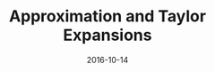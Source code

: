 ---
layout:     post
title:      Approximation and Taylor Expansions
date:       2016-10-14
categories: education
---